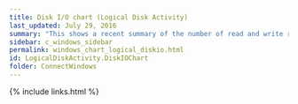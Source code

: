 ```yaml
---
title: Disk I/O chart (Logical Disk Activity)
last_updated: July 29, 2016
summary: "This shows a recent summary of the number of read and write requests that have been sent to each logical disk."
sidebar: c_windows_sidebar
permalink: windows_chart_logical_diskio.html
id: LogicalDiskActivity.DiskIOChart
folder: ConnectWindows
---
```





{% include links.html %}
